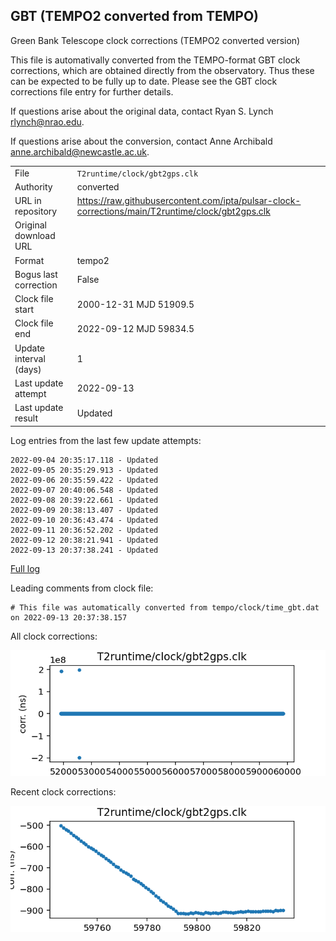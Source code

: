 
## GBT (TEMPO2 converted from TEMPO)

Green Bank Telescope clock corrections (TEMPO2 converted version)

This file is automativally converted from the TEMPO-format GBT
clock corrections, which are obtained directly from the observatory.
Thus these can be expected to be fully up to date. Please see the
GBT clock corrections file entry for further details.

If questions arise about the original data, contact Ryan S. Lynch
<rlynch@nrao.edu>.

If questions arise about the conversion, contact Anne Archibald
<anne.archibald@newcastle.ac.uk>.

|     |     |
|:--- |:--- |
| File | `T2runtime/clock/gbt2gps.clk` |
| Authority | converted |
| URL in repository | <https://raw.githubusercontent.com/ipta/pulsar-clock-corrections/main/T2runtime/clock/gbt2gps.clk> |
| Original download URL | <None> |
| Format | tempo2 |
| Bogus last correction | False |
| Clock file start | 2000-12-31 MJD 51909.5 |
| Clock file end | 2022-09-12 MJD 59834.5 |
| Update interval (days) | 1 |
| Last update attempt | 2022-09-13 |
| Last update result | Updated |

Log entries from the last few update attempts:
```
2022-09-04 20:35:17.118 - Updated
2022-09-05 20:35:29.913 - Updated
2022-09-06 20:35:59.422 - Updated
2022-09-07 20:40:06.548 - Updated
2022-09-08 20:39:22.661 - Updated
2022-09-09 20:38:13.407 - Updated
2022-09-10 20:36:43.474 - Updated
2022-09-11 20:36:52.202 - Updated
2022-09-12 20:38:21.941 - Updated
2022-09-13 20:37:38.241 - Updated
```
[Full log](https://raw.githubusercontent.com/ipta/pulsar-clock-corrections/main/log/T2runtime/clock/gbt2gps.clk.log)

Leading comments from clock file:

    # This file was automatically converted from tempo/clock/time_gbt.dat on 2022-09-13 20:37:38.157



All clock corrections:

![plot of all clock corrections](gbt2gps.clk.png "All corrections")

Recent clock corrections:

![plot of recent clock corrections](gbt2gps.clk.short.png "Recent corrections")

